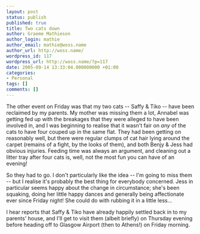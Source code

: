 ```yaml
---
layout: post
status: publish
published: true
title: Two cats down
author: Graeme Mathieson
author_login: mathie
author_email: mathie@woss.name
author_url: http://woss.name/
wordpress_id: 117
wordpress_url: http://woss.name/?p=117
date: 2005-09-14 13:33:04.000000000 +01:00
categories:
- Personal
tags: []
comments: []
---
```

The other event on Friday was that my two cats -- Saffy &amp; Tiko -- have been reclaimed by my parents.  My mother was missing them a lot, Annabel was getting fed up with the breakages that they were alleged to have been involved in, and I was beginning to realise that it wasn't fair on <em>any</em> of the cats to have four couped up in the same flat.  They had been getting on reasonably well, but there were regular clumps of cat hair lying around the carpet (remains of a fight, by the looks of them), and both Benjy &amp; Jess had obvious injuries.  Feeding time was always an argument, and cleaning out a litter tray after four cats is, well, not the most fun you can have of an evening!

So they had to go.  I don't particularly like the idea -- I'm going to miss them -- but I realise it's probably the best thing for everybody concerned.  Jess in particular seems happy about the change in circumstance; she's been squaking, doing her little happy dances and generally being affectionate ever since Friday night!  She could do with rubbing it in a little less...

I hear reports that Saffy &amp; Tiko have already happily settled back in to my parents' house, and I'll get to visit them (albeit briefly) on Thursday evening before heading off to Glasgow Airport (then to Athens!) on Friday morning.

